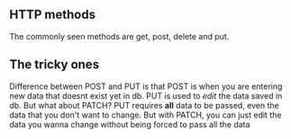 ## HTTP methods
The commonly seen methods are get, post, delete and put.

## The tricky ones
Difference between POST and PUT is that POST is when you are entering new data that doesnt exist yet in db. PUT is used to *edit* the data saved in db.
But what about PATCH? PUT requires **all** data to be passed, even the data that you don't want to change. But with PATCH, you can just edit the data you wanna change 
without being forced to pass all the data 
